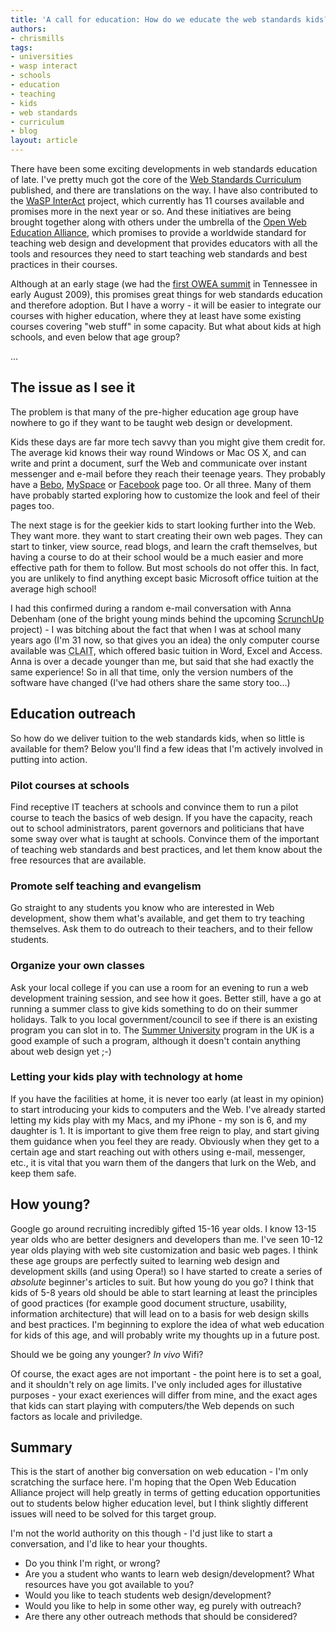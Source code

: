 ```yaml
---
title: 'A call for education: How do we educate the web standards kids?'
authors:
- chrismills
tags:
- universities
- wasp interact
- schools
- education
- teaching
- kids
- web standards
- curriculum
- blog
layout: article
---
```

<p><p>There have been some exciting developments in web standards education of late. I&#39;ve pretty much got the core of the <a href="http://www.opera.com/wsc/" rel="nofollow">Web Standards Curriculum</a> published, and there are translations on the way. I have also contributed to the <a href="http://interact.webstandards.org" rel="nofollow">WaSP InterAct</a> project, which currently has 11 courses available and promises more in the next year or so. And these initiatives are being brought together along with others under the umbrella of the <a href="http://www.w3.org/2005/Incubator/owea/charter-20090617.html" rel="nofollow">Open Web Education Alliance</a>, which promises to provide a worldwide standard for teaching web design and development that provides educators with all the tools and resources they need to start teaching web standards and best practices in their courses.</p>

<p>Although at an early stage (we had the <a href="http://webeducationrocks.com/" rel="nofollow">first OWEA summit</a> in Tennessee in early August 2009), this promises great things for web standards education and therefore adoption. But I have a worry - it will be easier to integrate our courses with higher education, where they at least have some existing courses covering &quot;web stuff&quot; in some capacity. But what about kids at high schools, and even below that age group?</p> ... </p><!--more--><h2>The issue as I see it</h2>

<p>The problem is that many of the pre-higher education age group have nowhere to go if they want to be taught web design or development.</p>

<p>Kids these days are far more tech savvy than you might give them credit for. The average kid knows their way round Windows or Mac OS X, and can write and print a document, surf the Web and communicate over instant messenger and e-mail before they reach their teenage years. They probably have a <a href="http://www.bebo.com">Bebo</a>, <a href="http://www.myspace.com">MySpace</a> or <a href="http://www.facebook.com">Facebook</a> page too. Or all three. Many of them have probably started exploring how to customize the look and feel of their pages too.</p>

<p>The next stage is for the geekier kids to start looking further into the Web. They want more. they want to start creating their own web pages. They can start to tinker, view source, read blogs, and learn the craft themselves, but having a course to do at their school would be a much easier and more effective path for them to follow. But most schools do not offer this. In fact, you are unlikely to find anything except basic Microsoft office tuition at the average high school! </p>

<p>I had this confirmed during a random e-mail conversation with Anna Debenham (one of the bright young minds behind the upcoming <a href="http://www.scrunchup.com">ScrunchUp</a> project) - I was bitching about the fact that when I was at school many years ago (I&#39;m 31 now, so that gives you an idea) the only computer course available was <abbr title="Computer Literacy and Information Technology">CLAIT</abbr>, which offered basic tuition in Word, Excel and Access. Anna is over a decade younger than me, but said that she had exactly the same experience! So in all that time, only the version numbers of the software have changed (I&#39;ve had others share the same story too...)</p>

<h2>Education outreach</h2>

<p>So how do we deliver tuition to the web standards kids, when so little is available for them? Below you&#39;ll find a few ideas that I&#39;m actively involved in putting into action.</p>

<h3>Pilot courses at schools</h3>

<p>Find receptive IT teachers at schools and convince them to run a pilot course to teach the basics of web design. If you have the capacity, reach out to school administrators, parent governors and politicians that have some sway over what is taught at schools. Convince them of the important of teaching web standards and best practices, and let them know about the free resources that are available.</p>

<h3>Promote self teaching and evangelism</h3>

<p>Go straight to any students you know who are interested in Web development, show them what&#39;s available, and get them to try teaching themselves. Ask them to do outreach to their teachers, and to their fellow students.</p>

<h3>Organize your own classes</h3>

<p>Ask your local college if you can use a room for an evening to run a web development training session, and see how it goes. Better still, have a go at running a summer class to give kids something to do on their summer holidays. Talk to you local government/council to see if there is an existing program you can slot in to. The <a href="http://www.summeruni.org/">Summer University</a> program in the UK is a good example of such a program, although it doesn&#39;t contain anything about web design yet ;-)</p>

<h3>Letting your kids play with technology at home</h3>

<p>If you have the facilities at home, it is never too early (at least in my opinion) to start introducing your kids to computers and the Web. I&#39;ve already started letting my kids play with my Macs, and my iPhone - my son is 6, and my daughter is 1. It is important to give them free reign to play, and start giving them guidance when you feel they are ready. Obviously when they get to a certain age and start reaching out with others using e-mail, messenger, etc., it is vital that you warn them of the dangers that lurk on the Web, and keep them safe.</p>

<h2>How young?</h2>

<p>Google go around recruiting incredibly gifted 15-16 year olds. I know 13-15 year olds who are better designers and developers than me. I&#39;ve seen 10-12 year olds playing with web site customization and basic web pages. I think these age groups are perfectly suited to learning web design and development skills (and using Opera!) so I have started to create a series of <em>absolute</em> beginner&#39;s articles to suit. But how young do you go? I think that kids of 5-8 years old should be able to start learning at least the principles of good practices (for example good document structure, usability, information architecture) that will lead on to a basis for web design skills and best practices. I&#39;m beginning to explore the idea of what web education for kids of this age, and will probably write my thoughts up in a future post.</p>

<p>Should we be going any younger? <em>In vivo</em> Wifi?</p>

<p>Of course, the exact ages are not important - the point here is to set a goal, and it shouldn&#39;t rely on age limits. I&#39;ve only included ages for illustative purposes - your exact exeriences will differ from mine, and the exact ages that kids can start playing with computers/the Web depends on such factors as locale and priviledge.</p>

<h2>Summary</h2>

<p>This is the start of another big conversation on web education - I&#39;m only scratching the surface here. I&#39;m hoping that the Open Web Education Alliance project will help greatly in terms of getting education opportunities out to students below higher education level, but I think slightly different issues will need to be solved for this target group.</p>

<p>I&#39;m not the world authority on this though - I&#39;d just like to start a conversation, and I&#39;d like to hear your thoughts.</p>

<ul>
  <li>Do you think I&#39;m right, or wrong?</li>
  <li>Are you a student who wants to learn web design/development? What resources have you got available to you?</li>
  <li>Would you like to teach students web design/development?</li>
  <li>Would you like to help in some other way, eg purely with outreach?</li>
  <li>Are there any other outreach methods that should be considered?</li>
</ul>
